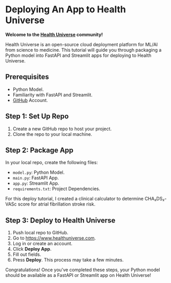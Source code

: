 # Deploying An App to Health Universe

**Welcome to the [Health Universe](https://www.healthuniverse.com) community!**

Health Universe is an open-source cloud deployment platform for ML/AI from science to medicine.
This tutorial will guide you through packaging a Python model into FastAPI and Streamlit apps for deploying to Health Universe.

## Prerequisites

- Python Model.
- Familiarity with FastAPI and Streamlit.
- [GitHub](https://github.com/) Account.

## Step 1: Set Up Repo

1. Create a new GitHub repo to host your project.
2. Clone the repo to your local machine.

## Step 2: Package App

In your local repo, create the following files:

- ```model.py```: Python Model.
- ```main.py```: FastAPI App.
- ```app.py```: Streamlit App.
- ```requirements.txt```: Project Dependencies.

For this deploy tutorial, I created a clinical calculator to determine CHA₂DS₂-VASc score for atrial fibrillation stroke risk.

## Step 3: Deploy to Health Universe

1. Push local repo to GitHub.
2. Go to https://www.healthuniverse.com.
3. Log in or create an account.
4. Click **Deploy App**.
5. Fill out fields.    
6. Press **Deploy**. This process may take a few minutes.

Congratulations! Once you've completed these steps, your Python model should be available as a FastAPI or Streamlit app on Health Universe!